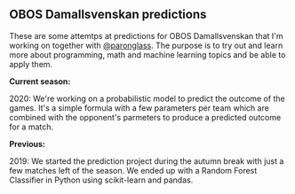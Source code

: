 ## OBOS Damallsvenskan predictions

These are some attemtps at predictions for OBOS Damallsvenskan that I'm working on together with [@paronglass](https://github.com/paronglass). The purpose is to try out and learn more about programming, math and machine learning topics and be able to apply them.

**Current season:**

2020: We're working on a probabilistic model to predict the outcome of the games. It's a simple formula with a few parameters per team which are combined with the opponent's parmeters to produce a predicted outcome for a match.  

**Previous:**

2019: We started the prediction project during the autumn break with just a few matches left of the season. We ended up with a Random Forest Classifier in Python using scikit-learn and pandas.
